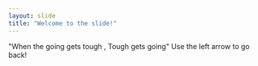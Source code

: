 ```yaml
---
layout: slide
title: "Welcome to the slide!"
---
```

"When the going gets tough , Tough gets going"
Use the left arrow to go back!
